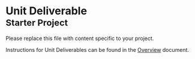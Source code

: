 # Unit Deliverable<br><sup>Starter Project<sup>

Please replace this file with content specific to your project.

Instructions for Unit Deliverables can be found in the [Overview](Overview.md) document.